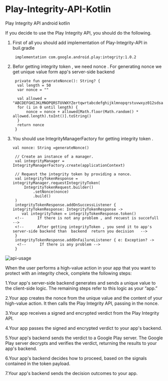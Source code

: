 # Play-Integrity-API-Kotlin
Play Integrity API android kotlin

If you decide to use the Play Integrity API, you should do the following. 

1. First of all you should add implementation of Play-Integrity-API in buil.gradle 

        implementation com.google.android.play:integrity:1.0.2

2. Befor getting  integrity token , we need  nonce . For generating  nonce we get unique value form  app's server-side backend  

        private fun generateNonce(): String? {
         val length = 50
         var nonce = ""
         
         val allowed = "ABCDEFGHIJKLMNOPQRSTUVWXYZertqwrtabcdefghijklmnopqrstuvwxyz012sdsad3456789"
         for (i in 0 until length) {
             nonce = nonce + allowed[Math.floor(Math.random() * allowed.length).toInt()].toString()
         }
         return nonce
        }

3. You should use IntegrityManagerFactory for getting integrity token .
    
    
       val nonce: String =generateNonce()

        // Create an instance of a manager.
        val integrityManager = IntegrityManagerFactory.create(applicationContext)

        // Request the integrity token by providing a nonce.
        val integrityTokenResponse = integrityManager.requestIntegrityToken(
            IntegrityTokenRequest.builder()
                .setNonce(nonce)
                .build()
        )
        integrityTokenResponse.addOnSuccessListener { integrityTokenResponse: IntegrityTokenResponse ->
           val integrityToken = integrityTokenResponse.token()
        <!--      If there is not any problem , and recuest is succefull        -->
        <!--      After getting integrityToken , you send it to app's server-side backend than  backend  return you decision   -->
        }
        integrityTokenResponse.addOnFailureListener { e: Exception? ->
         <!--      If there is any problem -->     
        }
        
    

        
![api-usage](https://user-images.githubusercontent.com/48914921/213987860-a35eccba-808b-43bd-a322-5c14712fc52a.svg)


When the user performs a high-value action in your app that you want to protect with an integrity check, complete the following steps:

  1.Your app's server-side backend generates and sends a unique value to the client-side logic. The remaining steps refer to this logic as your “app.”

  2.Your app creates the nonce from the unique value and the content of your high-value action. It then calls the Play Integrity API, passing in the nonce.

  3.Your app receives a signed and encrypted verdict from the Play Integrity API.

  4.Your app passes the signed and encrypted verdict to your app's backend.
  
  5.Your app's backend sends the verdict to a Google Play server. The Google Play server decrypts and verifies the verdict, returning the results to your app's   backend.
  
  6.Your app's backend decides how to proceed, based on the signals contained in the token payload.
  
  7.Your app's backend sends the decision outcomes to your app.



       
        
        
